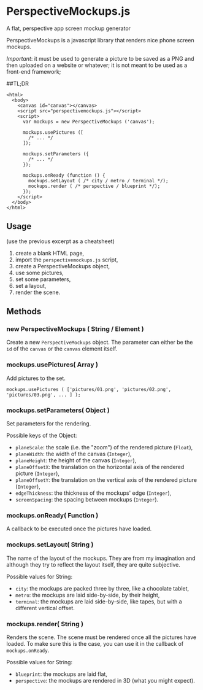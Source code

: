 PerspectiveMockups.js
================

A flat, perspective app screen mockup generator

PerspectiveMockups is a javascript library that renders nice phone screen mockups.

*Important*: it must be used to generate a picture to be saved as a PNG and then uploaded on a website or whatever; it is not meant to be used as a front-end framework;

##TL;DR
```
<html>
  <body>
    <canvas id="canvas"></canvas>
    <script src="perspectivemockups.js"></script>
    <script>
      var mockups = new PerspectiveMockups ('canvas');

      mockups.usePictures ([
        /* ... */
      ]);

      mockups.setParameters ({
        /* ... */
      });

      mockups.onReady (function () {
        mockups.setLayout ( /* city / metro / terminal */);
        mockups.render ( /* perspective / blueprint */);
      });
    </script>
  </body>
</html>
```

## Usage
(use the previous excerpt as a cheatsheet)
1. create a blank HTML page,
2. import the `perspectivemockups.js` script,
3. create a PerspectiveMockups object,
4. use some pictures, 
5. set some parameters,
6. set a layout,
7. render the scene.

## Methods

### new PerspectiveMockups ( String / Element )

Create a new `PerspectiveMockups` object. The parameter can either be the `id` of the `canvas` or the `canvas` element itself.

### mockups.usePictures( Array )

Add pictures to the set.

```
mockups.usePictures ( ['pictures/01.png', 'pictures/02.png', 'pictures/03.png', ... ] );
```

### mockups.setParameters( Object )

Set parameters for the rendering.

Possible keys of the Object:
 - `planeScale`: the scale (i.e. the "zoom") of the rendered picture (`Float`),
 - `planeWidth`: the width of the canvas (`Integer`),
 - `planeHeight`: the height of the canvas (`Integer`),
 - `planeOffsetX`: the translation on the horizontal axis of the rendered picture (`Integer`),
 - `planeOffsetY`: the translation on the vertical axis of the rendered picture (`Integer`),
 - `edgeThickness`: the thickness of the mockups' edge (`Integer`),
 - `screenSpacing`: the spacing between mockups (`Integer`).

### mockups.onReady( Function )

A callback to be executed once the pictures have loaded.

### mockups.setLayout( String )

The name of the layout of the mockups. They are from my imagination and although they try to reflect the layout itself, they are quite subjective.

Possible values for String:
 - `city`: the mockups are packed three by three, like a chocolate tablet,
 - `metro`: the mockups are laid side-by-side, by their height,
 - `terminal`: the mockups are laid side-by-side, like tapes, but with a different vertical offset.


### mockups.render( String )

Renders the scene. The scene must be rendered once all the pictures have loaded. To make sure this is the case, you can use it in the callback of `mockups.onReady`.

Possible values for String:
 - `blueprint`: the mockups are laid flat,
 - `perspective`: the mockups are rendered in 3D (what you might expect).
